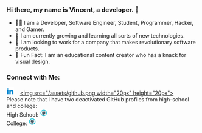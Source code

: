 ### Hi there, my name is Vincent, a developer. 👋

- 🧑‍💻 I am a Developer, Software Engineer, Student, Programmer, Hacker, and Gamer.
- 🌱 I am currently growing and learning all sorts of new technologies.
- 💼 I am looking to work for a company that makes revolutionary software products.
- 🎈 Fun Fact: I am an educational content creator who has a knack for visual design.

### Connect with Me:
[<img src="/assets/linkedin.png" width="20px" height="20px">](https://www.linkedin.com/in/vincent-chi-developer/)
&nbsp;&nbsp;
[<img src="/assets/github.png width="20px" height="20px">](https://github.com/vchi-dev/)
\
Please note that I have two deactivated GitHub profiles from high-school and college:\
High School: [<img src="/assets/github.png" width="20px" height="20px">](https://github.com/vchi90/)\
College: [<img src="/assets/github.png" width="20px" height="20px">](https://github.com/vchiSBU/)
